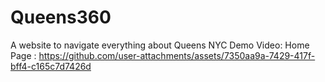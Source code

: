 # Queens360
A website to navigate everything about Queens NYC
Demo Video: 
Home Page : https://github.com/user-attachments/assets/7350aa9a-7429-417f-bff4-c165c7d7426d

